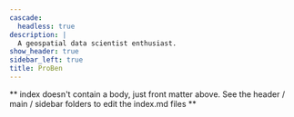 ```yaml
---
cascade:
  headless: true
description: |
  A geospatial data scientist enthusiast.
show_header: true
sidebar_left: true
title: ProBen
---
```


** index doesn't contain a body, just front matter above.
See the header / main / sidebar folders to edit the index.md files **
